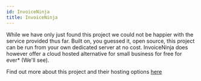 ```yaml
---
id: InvoiceNinja
title: InvoiceNinja
---
```


While we have only just found this project we could not be happier with the service provided thus far. Built on, you guessed it, open source, this project can be run from your own dedicated server at no cost. InvoiceNinja does however offer a cloud hosted alternative for small business for free for ever* (We'll see).

Find out more about this project and their hosting options [here](https://www.invoiceninja.com/)
